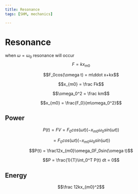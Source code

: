 ```yaml
---
title: Resonance
tags: [SHM, mechanics]

---
```


# Resonance
when $\omega = \omega_0$ resonance will occur
$$F = kx_{m0}$$

$$F_0cos(\omega t) = m\ddot x+kx$$

$$x_{m0} = \frac Fk$$

$$\omega_0^2 = \frac km$$

$$x_{m0} = \frac{F_0}{m\omega_0^2}$$

## Power
$$P(t) = FV = F_0cos(\omega t)(-x_{m0}\omega_0sin(\omega t))$$

$$= F_0cos(\omega t)(-x_{m0}\omega_0sin(\omega t))$$

$$P(t) = \frac12x_{m0}\omega_0F_0sin(\omega t)$$

$$P = \frac{1}{T}\int_0^T P(t) dt = 0$$

## Energy
$$\frac 12kx_{m0}^2$$